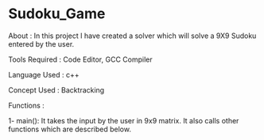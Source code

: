 # Sudoku_Game
About : In this project I have created a solver which will solve a 9X9 Sudoku entered by the user.

Tools Required : Code Editor, GCC Compiler

Language Used : c++

Concept Used : Backtracking

Functions :

1- main(): It takes the input by the user in 9x9 matrix. It also calls other functions which are described below.

